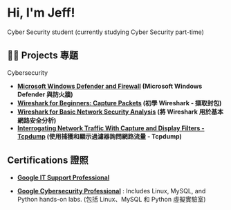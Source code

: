 <h1>Hi, I'm Jeff! </h1>
Cyber Security student (currently studying Cyber Security part-time)

<h2>👨‍💻 Projects 專題</h2>

Cybersecurity
- <b>[Microsoft Windows Defender and Firewall](https://github.com/AlmostNeverDone/Project-Microsoft-Windows-Defender-and-Firewall) (Microsoft Windows Defender 與防火牆)</b>
- <b>[Wireshark for Beginners: Capture Packets](https://github.com/AlmostNeverDone/Project-Wireshark-for-Beginners-Capture-Packets) (初學 Wireshark - 擷取封包)</b>
- <b>[Wireshark for Basic Network Security Analysis](https://github.com/AlmostNeverDone/Project-Wireshark-for-Basic-Network-Security-Analysis/tree/main) (將 Wireshark 用於基本網路安全分析)</b>
- <b>[Interrogating Network Traffic With Capture and Display Filters - Tcpdump]() (使用捕獲和顯示過濾器詢問網路流量 - Tcpdump)</b>

<h2> Certifications 證照</h2>

- <b>[Google IT Support Professional](https://coursera.org/verify/professional-cert/GWDPHD4P8TDJ)</b>

- <b>[Google Cybersecurity Professional](https://coursera.org/verify/professional-cert/SWUXJAL4M678)</b>
: Includes Linux, MySQL, and Python hands-on labs. (包括 Linux、MySQL 和 Python 虛擬實驗室)


[twitter]: https://twitter.com/Jeffmadakor
[youtube]: https://www.youtube.com/c/Jeffmadakor
[instagram]: https://www.instagram.com/Jeffmadakor/
[linkedin]: https://linkedin.com/in/Jeffmadakor

<!--
**Jeffmadakor1/Jeffmadakor1** is a ✨ _special_ ✨ repository because its `README.md` (this file) appears on your GitHub profile.

Here are some ideas to get you started:

- 🔭 I’m currently working on ...
- 🌱 I’m currently learning ...
- 👯 I’m looking to collaborate on ...
- 🤔 I’m looking for help with ...
- 💬 Ask me about ...
- 📫 How to reach me: ...
- 😄 Pronouns: ...
- ⚡ Fun fact: ...
-->
